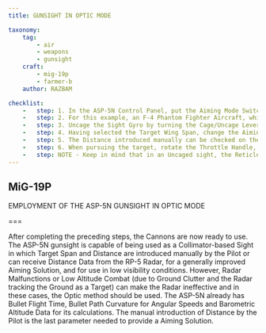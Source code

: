 ```yaml
---
title: GUNSIGHT IN OPTIC MODE

taxonomy:
    tag:
        - air
        - weapons
        - gunsight
    craft: 
        - mig-19p
        - farmer-b
    author: RAZBAM

checklist:
    -   step: 1. In the ASP-5N Control Panel, put the Aiming Mode Switch in the Optic Position. This will remove the Radar Data from the ASP-5N and make it start to receive Target Wing Span and Distance Data that is manually introduced by the Pilot. 
    -   step: 2. For this example, an F-4 Phantom Fighter Aircraft, which has a Wingspan of 11 meters, is used as a Target. In this case, a value of 11 meters must be entered on the TARGET BASE/WING SPAN selector on the Sight. 
    -   step: 3. Uncage the Sight Gyro by turning the Cage/Uncage Lever. This allows the Aiming Reticle to move freely allowing Gunsight Gyro Precession.
    -   step: 4. Having selected the Target Wing Span, change the Aiming Reticle Distance by rotating the Throttle Handle backwards and forwards, check the change in the Diameter of the Outer Circle. 
    -   step: 5. The Distance introduced manually can be checked on the Target Distance Indicator to the left of the ASP-5N Sight.
    -   step: 6. When pursuing the target, rotate the Throttle Handle, so the wingtips of the Phantom touch the borders of the Outer Circle. This ensures the correct distance to target is introduced into the Sight. As the Distance to Target changes, this value can be adjusted, the Sight will calculate the Angular Velocity value and project an Aiming Solution. Open fire while maintaining the Center Dot over the Target. 
    -   step: NOTE - Keep in mind that in an Uncaged sight, the Reticle will move further down in an climbing maneuver as the introduced distance is increased. <br />During this process, as the Gunsight Gyros are Uncaged, it may be possible that during high G maneuvers, the reticle moves too far down, disappearing from the Sight Field of View. While this may not be an issue at Short Range, because Bullet deflection is not relevant, it may prevent effective engagement of Targets at Medium to Far Distances as in this case it will be impossible to introduce the correct Distance for a good Aiming Solution. <br />Standard solutions are to maintain the sight Caged until the Distance Measurement, then Uncage and Fire over the established aiming point, or use a Caged Sight and aim by the Pilot´s own predictions.<br />However, in the MiG-19, a Technical solution was provided for these cases - the ASP-5N Aiming Reticle dampening Button on the Control Stick. <br />This Button is an electrical Caging, Centering the Gunsight Reticle when pressed. This way, the Pilot can introduce the correct Distance into the Sight during intense maneuvering while the Lead Angle Calculations for the selected Distance are still made. When the button is released, the Reticle returns to the Calculated Impact Point Position (CIIP).
---
```


## MiG-19P 
EMPLOYMENT OF THE ASP-5N GUNSIGHT IN OPTIC MODE

===

After completing the preceding steps, the Cannons are now ready to use. The ASP-5N gunsight is capable of being used as a Collimator-based Sight in which Target Span and Distance are introduced manually by the Pilot or can receive Distance Data from the RP-5 Radar, for a generally improved Aiming Solution, and for use in low visibility conditions.  However, Radar Malfunctions or Low Altitude Combat (due to Ground Clutter and the Radar tracking the Ground as a Target) can make the Radar ineffective and in these cases, the Optic method should be used.  The ASP-5N already has Bullet Flight Time, Bullet Path Curvature for Angular Speeds and Barometric Altitude Data for its calculations. The manual introduction of Distance by the Pilot is the last parameter needed to provide a Aiming Solution.
